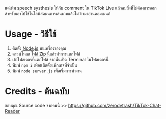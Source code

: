 แค่เพิ่ม speech systhesis ให้กับ comment ใน TikTok Live แล้วลบสิ่งที่ไม่ต้องการออก
สำหรับเอาไปใช้ในไลฟ์สดมนการเล่นเกมแล้วไม่ว่างมาอ่านคอมเมนต์

# Usage - วิธีใช้
1. ติดตั้ง [Node.js](https://nodejs.org/) บนเครื่องของคุณ
2. ดาวน์โหลด [ไฟล์ Zip นี้](https://github.com/Anas7487/TTS-Tiktok-Live-Chat.git)แล้วทำการแตกไฟล์
3. เข้าโฟลเดอร์ที่แตกไฟล์ จากนั้นเปิด Terminal ในโฟลเดอร์นี้
4. พิมพ์ `npm i` เพื่อนติดตั้งแพ็กเกจที่จำเป็น
5. พิมพ์ `node server.js` เพื่อเริ่มการทำงาน

# Credits - ต้นฉบับ
ขอบคุณ Source code จากคนนี้ >> https://github.com/zerodytrash/TikTok-Chat-Reader
